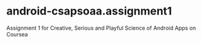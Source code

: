 android-csapsoaa.assignment1
============================

Assignment 1 for Creative, Serious and Playful Science of Android Apps  on Coursea
